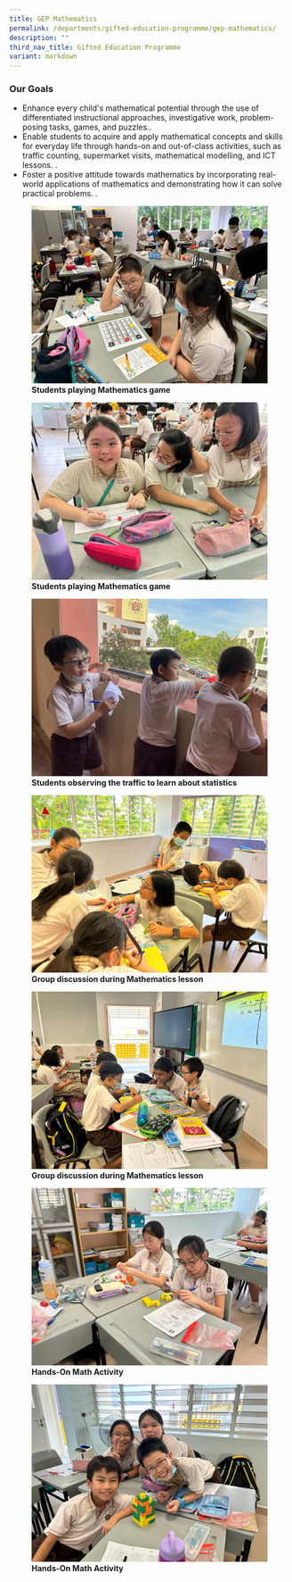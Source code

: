 ```yaml
---
title: GEP Mathematics
permalink: /departments/gifted-education-programme/gep-mathematics/
description: ""
third_nav_title: Gifted Education Programme
variant: markdown
---
```

### Our Goals

*  Enhance every child's mathematical potential through the use of differentiated instructional approaches, investigative work, problem-posing tasks, games, and puzzles..
* Enable students to acquire and apply mathematical concepts and skills for everyday life through hands-on and out-of-class activities, such as traffic counting, supermarket visits, mathematical modelling, and ICT lessons. .
* Foster a positive attitude towards mathematics by incorporating real-world applications of mathematics and demonstrating how it can solve practical problems.  .


<figure>
<img src="/images/gepmath1.jpg">
<figcaption> <strong>Students playing Mathematics game</strong> </figcaption>
</figure>

<figure>
<img src="/images/playing%20math%20games1.jpeg">
<figcaption> <strong>Students playing Mathematics game</strong> </figcaption>
</figure>

<figure>
<img src="/images/p4%20traffic%20statistics.jpg">
<figcaption> <strong>Students observing the traffic to learn about statistics</strong> </figcaption>
</figure>

<figure>
<img src="/images/3math%20group%20discussion1.jpg">
<figcaption> <strong>Group discussion during Mathematics lesson</strong> </figcaption>
</figure>

<figure>
<img src="/images/3math%20groupdiscussion2.jpeg">
<figcaption> <strong>Group discussion during Mathematics lesson</strong> </figcaption>
</figure>

<figure>
<img src="/images/4hands-on%20math%20activity1.jpeg">
<figcaption> <strong>Hands-On Math Activity</strong> </figcaption>
</figure>

<figure>
<img src="/images/4handson%20math%20activity2.jpeg">
<figcaption> <strong>Hands-On Math Activity</strong> </figcaption>
</figure>